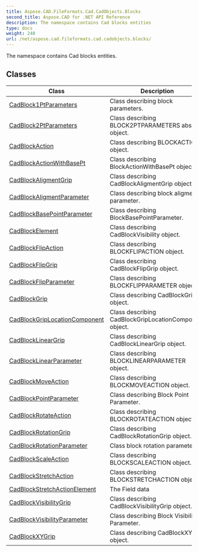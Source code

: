 ```yaml
---
title: Aspose.CAD.FileFormats.Cad.CadObjects.Blocks
second_title: Aspose.CAD for .NET API Reference
description: The namespace contains Cad blocks entities
type: docs
weight: 240
url: /net/aspose.cad.fileformats.cad.cadobjects.blocks/
---
```

The namespace contains Cad blocks entities.

## Classes

| Class | Description |
| --- | --- |
| [CadBlock1PtParameters](./cadblock1ptparameters/) | Class describing block parameters. |
| [CadBlock2PtParameters](./cadblock2ptparameters/) | Class describing BLOCK2PTPARAMETERS abstract object. |
| [CadBlockAction](./cadblockaction/) | Class describing BLOCKACTION object. |
| [CadBlockActionWithBasePt](./cadblockactionwithbasept/) | Class describing BlockActionWithBasePt object. |
| [CadBlockAligmentGrip](./cadblockaligmentgrip/) | Class describing CadBlockAligmentGrip object. |
| [CadBlockAligmentParameter](./cadblockaligmentparameter/) | Class describing block aligment parameter. |
| [CadBlockBasePointParameter](./cadblockbasepointparameter/) | Class describing BlockBasePointParameter. |
| [CadBlockElement](./cadblockelement/) | Class describing CadBlockVisibility object. |
| [CadBlockFlipAction](./cadblockflipaction/) | Class describing BLOCKFLIPACTION object. |
| [CadBlockFlipGrip](./cadblockflipgrip/) | Class describing CadBlockFlipGrip object. |
| [CadBlockFlipParameter](./cadblockflipparameter/) | Class describing BLOCKFLIPPARAMETER object. |
| [CadBlockGrip](./cadblockgrip/) | Class describing CadBlockGrip object. |
| [CadBlockGripLocationComponent](./cadblockgriplocationcomponent/) | Class describing CadBlockGripLocationComponent object. |
| [CadBlockLinearGrip](./cadblocklineargrip/) | Class describing CadBlockLinearGrip object. |
| [CadBlockLinearParameter](./cadblocklinearparameter/) | Class describing BLOCKLINEARPARAMETER object. |
| [CadBlockMoveAction](./cadblockmoveaction/) | Class describing BLOCKMOVEACTION object. |
| [CadBlockPointParameter](./cadblockpointparameter/) | Class describing Block Point Parameter. |
| [CadBlockRotateAction](./cadblockrotateaction/) | Class describing BLOCKROTATEACTION object. |
| [CadBlockRotationGrip](./cadblockrotationgrip/) | Class describing CadBlockRotationGrip object. |
| [CadBlockRotationParameter](./cadblockrotationparameter/) | Class block rotation parameter. |
| [CadBlockScaleAction](./cadblockscaleaction/) | Class describing BLOCKSCALEACTION object. |
| [CadBlockStretchAction](./cadblockstretchaction/) | Class describing BLOCKSTRETCHACTION object. |
| [CadBlockStretchActionElement](./cadblockstretchactionelement/) | The Field data |
| [CadBlockVisibilityGrip](./cadblockvisibilitygrip/) | Class describing CadBlockVisibilityGrip object. |
| [CadBlockVisibilityParameter](./cadblockvisibilityparameter/) | Class describing Block Visibility Parameter. |
| [CadBlockXYGrip](./cadblockxygrip/) | Class describing CadBlockXYGrip object. |


